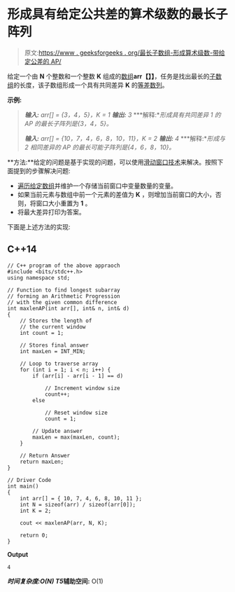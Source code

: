 # 形成具有给定公共差的算术级数的最长子阵列

> 原文:[https://www . geeksforgeeks . org/最长子数组-形成算术级数-带给定公差的 AP/](https://www.geeksforgeeks.org/longest-subarray-forming-an-arithmetic-progression-ap-with-given-common-difference/)

给定一个由 **N** 个整数和一个整数 **K** 组成的[数组](https://www.geeksforgeeks.org/introduction-to-arrays/)**arr【】】**，任务是找出最长的[子数组](https://www.geeksforgeeks.org/subarraysubstring-vs-subsequence-and-programs-to-generate-them/)的长度，该子数组形成一个具有共同差异 **K** 的[等差数列](https://www.geeksforgeeks.org/arithmetic-progression/)。

**示例:**

> ***输入:** arr[] = {3，4，5}，K = 1*
> ***输出:** 3*
> ***解释:**形成具有共同差异 1 的 AP 的最长子阵列是{3，4，5}。*
> 
> ***输入:** arr[] = {10，7，4，6，8，10，11}，K = 2*
> ***输出:** 4*
> ***解释:**形成与 2 相同差异的 AP 的最长可能子阵列是{4，6，8，10}。*

**方法:**给定的问题是基于实现的问题，可以使用[滑动窗口技术](http://www.geeksforgeeks.org/window-sliding-technique/)来解决。按照下面提到的步骤解决问题:

*   [遍历给定数组](https://www.geeksforgeeks.org/c-program-to-traverse-an-array/)并维护一个存储当前窗口中变量数量的变量。
*   如果当前元素与数组中前一个元素的差值为 **K** ，则增加当前窗口的大小，否则，将窗口大小重置为 **1** 。
*   将最大差异打印为答案。

下面是上述方法的实现:

## C++14

```
// C++ program of the above appraoch
#include <bits/stdc++.h>
using namespace std;

// Function to find longest subarray
// forming an Arithmetic Progression
// with the given common difference
int maxlenAP(int arr[], int& n, int& d)
{
    // Stores the length of
    // the current window
    int count = 1;

    // Stores final answer
    int maxLen = INT_MIN;

    // Loop to traverse array
    for (int i = 1; i < n; i++) {
        if (arr[i] - arr[i - 1] == d)

            // Increment window size
            count++;
        else

            // Reset window size
            count = 1;

        // Update answer
        maxLen = max(maxLen, count);
    }

    // Return Answer
    return maxLen;
}

// Driver Code
int main()
{
    int arr[] = { 10, 7, 4, 6, 8, 10, 11 };
    int N = sizeof(arr) / sizeof(arr[0]);
    int K = 2;

    cout << maxlenAP(arr, N, K);

    return 0;
}
```

**Output**

```
4
```

***时间复杂度:**O(N)*
T5**辅助空间:** O(1)